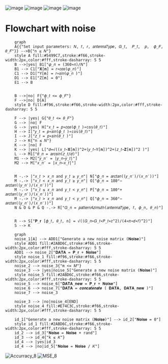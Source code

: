 ![image](https://user-images.githubusercontent.com/61946570/156599663-cd9bb0e6-9a25-4f8a-9e9e-db1a4b7476ec.png)
![image](https://user-images.githubusercontent.com/61946570/156599780-26df058e-3af0-4fa5-bca5-9a206d67bfe1.png)
![image](https://user-images.githubusercontent.com/61946570/156599809-7c354bec-e417-403d-b454-80218f84a559.png)
![image](https://user-images.githubusercontent.com/61946570/156599849-c7919cb8-7c18-44f7-b266-73877cb65f65.png)

# Flowchart with noise

```mermaid
    graph
    A{{"Set input parameters: 𝑁, 𝑓, 𝑟, 𝑎𝑛𝑡𝑒𝑛𝑛𝑎𝑇𝑦𝑝𝑒, 𝐺_𝑡,  𝑃_𝑡,  𝑝,  𝜙_𝐹, 𝜃_𝐹"}} -->B{"n ≤ 𝑁"}
    style A fill:#5499C7,stroke:#f66,stroke-width:2px,color:#fff,stroke-dasharray: 5 5
    B -->|yes| B1["𝜑_𝑛 = (360∗𝑛)/𝑁"]
    B1 --> C1["𝐗[𝐧] = 𝑟∗𝑐𝑜𝑠(𝜑_𝑛)"]
    C1 --> D1["Y[𝐧] = 𝑟∗𝑠𝑖𝑛(𝜑_𝑛 )"]
    D1 --> E1["Z[𝐧] = 0"]
    E1 --> B
    

    B -->|no| F{"𝜙_𝑡 <= 𝜙_𝐹"}
    F -->|no| D[A]
    style D fill:#f96,stroke:#f66,stroke-width:2px,color:#fff,stroke-dasharray: 5 5
    
    F --> |yes| G{"𝜃_𝑡 <= 𝜃_𝐹"}
    G --> |no| F
    G --> |yes| H["𝑥_𝑡 = 𝑝∗𝑐𝑜𝑠(𝜙_𝑡 )∗cos(𝜃_𝑡)"]
    H --> I["𝑦_𝑡 = 𝑝∗𝑠𝑖𝑛(𝜙_𝑡 )∗cos(𝜃_𝑡)"] 
    I --> J["𝑧_𝑡 = 𝑝∗𝑠𝑖𝑛(𝜃_𝑡 )"]
    J --> K{"n ≤ 𝑁"} 
    K --> |no| F
    K --> |yes| L["𝑑=√((𝑥_𝑡−𝐗[𝐧])^2+(𝑦_𝑡−Y[𝐧])^2+(𝑧_𝑡−𝐙[𝐧])^2 )"]
    L --> M1["𝜃_𝑛 = 𝑎𝑟𝑐𝑠𝑖𝑛(𝑧_𝑡/𝑑)"]
    M1 --> M2["𝑦_𝑛′ = |𝑦_𝑛−𝑦_𝑡|"]
    M2 --> M["𝑥_𝑛′ = |𝑥_𝑛−𝑥_𝑡|"]
    
    
    M -.-> |"𝑥_𝑡 > 𝑥_𝑛 and 𝑦_𝑡 ≥ 𝑦_𝑛"| N["𝜙_𝑛 = 𝑎𝑟𝑐𝑡𝑎𝑛((𝑦_𝑛′)/(𝑥_𝑛′))"]
    M -.-> |"𝑥_𝑡 < 𝑥_𝑛 and 𝑦_𝑡 ≥ 𝑦_𝑛"| O["𝜙_𝑛 = 180°− 𝑎𝑟𝑐𝑡𝑎𝑛((𝑦_𝑛′)/(𝑥_𝑛′))"]
    M -.-> |"𝑥_𝑡 ≤ 𝑥_𝑛 and 𝑦_𝑡 < 𝑦_𝑛"| P["𝜙_𝑛 = 180°+ 𝑎𝑟𝑐𝑡𝑎𝑛((𝑦_𝑛′)/(𝑥_𝑛′))"]
    M -.-> |"𝑥_𝑡 > 𝑥_𝑛 and 𝑦_𝑡 < 𝑦_𝑛"| Q["𝜙_𝑛 = 360°− 𝑎𝑟𝑐𝑡𝑎𝑛((𝑦_𝑛′)/(𝑥_𝑛′))"]
    N & O & P & Q -.-> R["𝐺_𝑛 = 𝑝𝑎𝑡𝑡𝑒𝑟𝑛𝐴𝑧𝑖𝑚𝑢𝑡ℎ(𝑎𝑛𝑡𝑒𝑛𝑛𝑎𝑇𝑦𝑝𝑒, 𝑓, 𝜙_𝑛, 𝜃_𝑛)"]
    
    
    R --> S["𝐏_𝐫 [𝜙_𝑡, 𝜃_𝑡, n] = √((𝐺_𝑛∗𝐺_𝑡∗𝑃_𝑡∗𝑐^2)/(4∗𝜋∗𝑑∗𝑓)^2)"]
    S --> K
```

```mermaid
    graph
    noise_1[A] --> ADD1["Generate a new noise matrix (𝐍𝐨𝐢𝐬𝐞)"]
    style ADD1 fill:#2ABD6C,stroke:#f66,stroke-width:2px,color:#fff,stroke-dasharray: 5 5
    ADD1 --> noise_2["𝐃𝐀𝐓𝐀 = 𝐏_𝐫 + 𝐍𝐨𝐢𝐬𝐞"]
    style noise_1 fill:#f96,stroke:#f66,stroke-width:2px,color:#fff,stroke-dasharray: 5 5
    noise_2 --> noise_3{"m <= 𝑀"}
    noise_3 --> |yes|noise_5["Generate a new noise matrix (𝐍𝐨𝐢𝐬𝐞)"]
    style noise_5 fill:#2ABD6C,stroke:#f66,stroke-width:2px,color:#fff,stroke-dasharray: 5 5
    noise_5 --> noise_6["𝐃𝐀𝐓𝐀_𝐧𝐞𝐰 = 𝐏_𝐫 + 𝐍𝐨𝐢𝐬𝐞"]
    noise_6 --> noise_7["𝐃𝐀𝐓𝐀 = 𝒄𝒐𝒏𝒄𝒂𝒕𝒆𝒏𝒂𝒕𝒆 ( 𝐃𝐀𝐓𝐀, 𝐃𝐀𝐓𝐀_𝐧𝐞𝐰 )"]
    noise_7 --> noise_3
    
    noise_3 --> |no|noise_4[END]
    style noise_4 fill:#E74C3C,stroke:#f66,stroke-width:2px,color:#fff,stroke-dasharray: 5 5

    id_1["Generate a new noise matrix (𝐍𝐨𝐢𝐬𝐞)"] --> id_2["𝐍𝐨𝐢𝐬𝐞 = 0"]
    style id_1 fill:#2ABD6C,stroke:#f66,stroke-width:2px,color:#fff,stroke-dasharray: 5 5
    id_2 --> id_3["𝐍𝐨𝐢𝐬𝐞 = 𝐍𝐨𝐢𝐬𝐞 + rand"]
    id_3 --> id_4{"k ≤ 𝐾"}
    id_4 --> |yes|id_3
    id_4 --> |no|id_5["𝐍𝐨𝐢𝐬𝐞 = 𝐍𝐨𝐢𝐬𝐞 / 𝐾"]
```


![Accurracy_8](https://user-images.githubusercontent.com/61946570/156604639-e83cfc96-6bb2-4206-9323-8de29fc2a33b.png)
![MSE_8](https://user-images.githubusercontent.com/61946570/156604680-c6d60184-037a-42bd-b6ac-8fb6a5349a6e.png)
